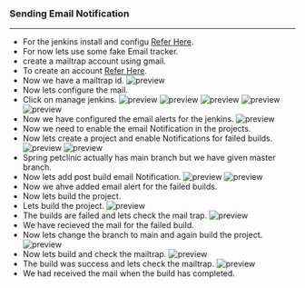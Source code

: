 ### Sending Email Notification
------------------------------
* For the jenkins install and configu [Refer Here](jenkins-Install.md).
* For now lets use some fake Email tracker.
* create a mailtrap account using gmail.
* To create an account [Refer Here](https://mailtrap.io/).
* Now we have a mailtrap id.
![preview](./Images/Jenkins157.png)
* Now lets configure the mail.
* Click on manage jenkins.
![preview](./Images/Jenkins158.png)
![preview](./Images/Jenkins159.png)
![preview](./Images/Jenkins160.png)
![preview](./Images/Jenkins161.png)
![preview](./Images/Jenkins162.png)
* Now we have configured the email alerts for the jenkins.
![preview](./Images/Jenkins163.png)
* Now we need to enable the email Notification in the projects.
* Now lets create a project and enable Notifications for failed builds.
![preview](./Images/Jenkins164.png)
![preview](./Images/Jenkins165.png)
* Spring petclinic actually has main branch but we have given master branch.
* Now lets add post build email Notification.
![preview](./Images/Jenkins166.png)
![preview](./Images/Jenkins167.png)
* Now we ahve added email alert for the failed builds.
* Now lets build the project.
* Lets build the project.
![preview](./Images/Jenkins168.png)
* The builds are failed and lets check the mail trap.
![preview](./Images/Jenkins169.png)
* We have recieved the mail for the failed build.
* Now lets change the branch to main and again build the project.
![preview](./Images/Jenkins170.png)
* Now lets build and check the mailtrap.
![preview](./Images/Jenkins171.png)
* The build was success and lets check the mailtrap.
![preview](./Images/Jenkins172.png)
* We had received the mail when the build has completed.